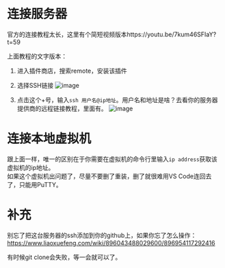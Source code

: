# 连接服务器
官方的连接教程太长，这里有个简短视频版本https://youtu.be/7kum46SFIaY?t=59  

上面教程的文字版本：
1. 进入插件商店，搜索remote，安装该插件  
2. 选择SSH链接
![image](https://user-images.githubusercontent.com/69742577/160222467-208a64e6-e906-4661-9cd9-bc768ffeb31f.png)  

3. 点击这个+号，输入```ssh 用户名@ip地址```。用户名和地址是啥？去看你的服务器提供商的远程链接教程，里面有。
![image](https://user-images.githubusercontent.com/69742577/160222504-96654cf6-2c69-4f08-8ce2-e3347d51bd1c.png)  

# 连接本地虚拟机
跟上面一样，唯一的区别在于你需要在虚拟机的命令行里输入```ip address```获取该虚拟机的ip地址。  
如果这个虚拟机出问题了，尽量不要删了重装，删了就很难用VS Code连回去了，只能用PuTTY。  

# 补充
别忘了把这台服务器的ssh添加到你的github上，如果你忘了怎么操作：https://www.liaoxuefeng.com/wiki/896043488029600/896954117292416  

有时候git clone会失败，等一会就可以了。  